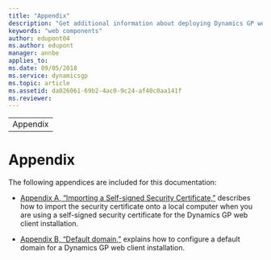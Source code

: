 ```yaml
---
title: "Appendix"
description: "Get additional information about deploying Dynamics GP web components."
keywords: "web components"
author: edupont04
ms.author: edupont
manager: annbe
applies_to: 
ms.date: 09/05/2018
ms.service: dynamicsgp
ms.topic: article
ms.assetid: da026061-69b2-4ac0-9c24-af40c0aa141f
ms.reviewer: 
---
```

|          |
|----------|
| Appendix |

<span id="_Toc498953378" class="anchor"></span>

# Appendix

The following appendices are included for this documentation:

-   [Appendix A, “Importing a Self-signed Security Certificate,”](importing-a-self-signed-security-certificate.md) describes how to import the security certificate onto a local computer when you are using a self-signed security certificate for the Dynamics GP web client installation.  

-   [Appendix B, “Default domain,”](default-domain.md) explains how to configure a default domain for a Dynamics GP web client installation.  


